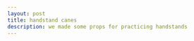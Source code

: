 ```yaml
---
layout: post
title: handstand canes
description: we made some props for practicing handstands
---
```


